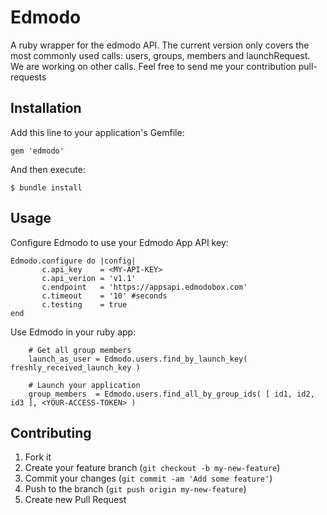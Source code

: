 # Edmodo
A ruby wrapper for the edmodo API.
The current version only covers the most commonly used calls: users, groups, members and launchRequest.
We are working on other calls. Feel free to send me your contribution pull-requests

## Installation

Add this line to your application's Gemfile:

    gem 'edmodo'

And then execute:

    $ bundle install

## Usage

Configure Edmodo to use your Edmodo App API key:

    Edmodo.configure do |config|
           c.api_key    = <MY-API-KEY>
           c.api_verion = 'v1.1'
           c.endpoint   = 'https://appsapi.edmodobox.com'
           c.timeout    = '10' #seconds
           c.testing    = true
    end

Use Edmodo in your ruby app:
```
    # Get all group members
    launch_as_user = Edmodo.users.find_by_launch_key( freshly_received_launch_key )

    # Launch your application
    group_members  = Edmodo.users.find_all_by_group_ids( [ id1, id2, id3 ], <YOUR-ACCESS-TOKEN> )
```

## Contributing
1. Fork it
2. Create your feature branch (`git checkout -b my-new-feature`)
3. Commit your changes (`git commit -am 'Add some feature'`)
4. Push to the branch (`git push origin my-new-feature`)
5. Create new Pull Request
